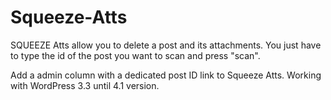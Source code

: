 # Squeeze-Atts
SQUEEZE Atts allow you to delete a post and its attachments. You just have to type the id of the post you want to scan and press "scan".

Add a admin column with a dedicated post ID link to Squeeze Atts.
Working with WordPress 3.3 until 4.1 version.
